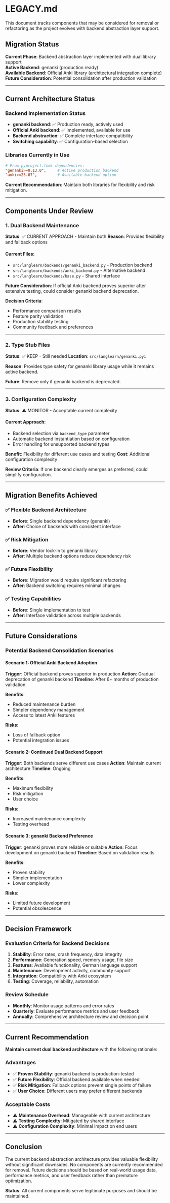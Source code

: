 # LEGACY.md

This document tracks components that may be considered for removal or refactoring as the project evolves with backend abstraction layer support.

## Migration Status

**Current Phase**: Backend abstraction layer implemented with dual library support  
**Active Backend**: genanki (production ready)  
**Available Backend**: Official Anki library (architectural integration complete)  
**Future Consideration**: Potential consolidation after production validation

---

## Current Architecture Status

### Backend Implementation Status
- **genanki backend**: ✅ Production ready, actively used
- **Official Anki backend**: ✅ Implemented, available for use
- **Backend abstraction**: ✅ Complete interface compatibility
- **Switching capability**: ✅ Configuration-based selection

### Libraries Currently in Use
```toml
# From pyproject.toml dependencies:
"genanki>=0.13.0",     # Active production backend
"anki>=25.07",         # Available backend option
```

**Current Recommendation**: Maintain both libraries for flexibility and risk mitigation.

---

## Components Under Review

### 1. Dual Backend Maintenance

**Status**: ✅ CURRENT APPROACH - Maintain both
**Reason**: Provides flexibility and fallback options

#### Current Files:
- `src/langlearn/backends/genanki_backend.py` - Production backend
- `src/langlearn/backends/anki_backend.py` - Alternative backend
- `src/langlearn/backends/base.py` - Shared interface

**Future Consideration**: If official Anki backend proves superior after extensive testing, could consider genanki backend deprecation.

**Decision Criteria**:
- Performance comparison results
- Feature parity validation
- Production stability testing
- Community feedback and preferences

---

### 2. Type Stub Files

**Status**: ✅ KEEP - Still needed
**Location**: `src/langlearn/genanki.pyi`

**Reason**: Provides type safety for genanki library usage while it remains active backend.

**Future**: Remove only if genanki backend is deprecated.

---

### 3. Configuration Complexity

**Status**: ⚠️ MONITOR - Acceptable current complexity

#### Current Approach:
- Backend selection via `backend_type` parameter
- Automatic backend instantiation based on configuration
- Error handling for unsupported backend types

**Benefit**: Flexibility for different use cases and testing
**Cost**: Additional configuration complexity

**Review Criteria**: If one backend clearly emerges as preferred, could simplify configuration.

---

## Migration Benefits Achieved

### ✅ Flexible Backend Architecture
- **Before**: Single backend dependency (genanki)
- **After**: Choice of backends with consistent interface

### ✅ Risk Mitigation
- **Before**: Vendor lock-in to genanki library
- **After**: Multiple backend options reduce dependency risk

### ✅ Future Flexibility
- **Before**: Migration would require significant refactoring
- **After**: Backend switching requires minimal changes

### ✅ Testing Capabilities
- **Before**: Single implementation to test
- **After**: Interface validation across multiple backends

---

## Future Considerations

### Potential Backend Consolidation Scenarios

#### Scenario 1: Official Anki Backend Adoption
**Trigger**: Official backend proves superior in production
**Action**: Gradual deprecation of genanki backend
**Timeline**: After 6+ months of production validation

**Benefits**:
- Reduced maintenance burden
- Simpler dependency management
- Access to latest Anki features

**Risks**:
- Loss of fallback option
- Potential integration issues

#### Scenario 2: Continued Dual Backend Support
**Trigger**: Both backends serve different use cases
**Action**: Maintain current architecture
**Timeline**: Ongoing

**Benefits**:
- Maximum flexibility
- Risk mitigation
- User choice

**Risks**:
- Increased maintenance complexity
- Testing overhead

#### Scenario 3: genanki Backend Preference
**Trigger**: genanki proves more reliable or suitable
**Action**: Focus development on genanki backend
**Timeline**: Based on validation results

**Benefits**:
- Proven stability
- Simpler implementation
- Lower complexity

**Risks**:
- Limited future development
- Potential obsolescence

---

## Decision Framework

### Evaluation Criteria for Backend Decisions

1. **Stability**: Error rates, crash frequency, data integrity
2. **Performance**: Generation speed, memory usage, file size
3. **Features**: Available functionality, German language support
4. **Maintenance**: Development activity, community support
5. **Integration**: Compatibility with Anki ecosystem
6. **Testing**: Coverage, reliability, automation

### Review Schedule
- **Monthly**: Monitor usage patterns and error rates
- **Quarterly**: Evaluate performance metrics and user feedback
- **Annually**: Comprehensive architecture review and decision point

---

## Current Recommendation

**Maintain current dual backend architecture** with the following rationale:

### Advantages
- ✅ **Proven Stability**: genanki backend is production-tested
- ✅ **Future Flexibility**: Official backend available when needed
- ✅ **Risk Mitigation**: Fallback options prevent single points of failure
- ✅ **User Choice**: Different users may prefer different backends

### Acceptable Costs
- ⚠️ **Maintenance Overhead**: Manageable with current architecture
- ⚠️ **Testing Complexity**: Mitigated by shared interface
- ⚠️ **Configuration Complexity**: Minimal impact on end users

---

## Conclusion

The current backend abstraction architecture provides valuable flexibility without significant downsides. No components are currently recommended for removal. Future decisions should be based on real-world usage data, performance metrics, and user feedback rather than premature optimization.

**Status**: All current components serve legitimate purposes and should be maintained.